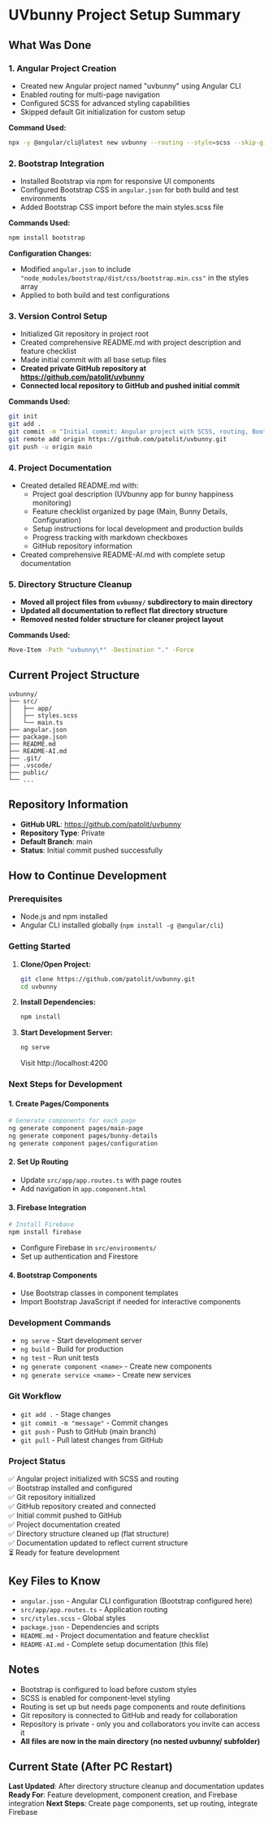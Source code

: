 # UVbunny Project Setup Summary

## What Was Done

### 1. Angular Project Creation
- Created new Angular project named "uvbunny" using Angular CLI
- Enabled routing for multi-page navigation
- Configured SCSS for advanced styling capabilities
- Skipped default Git initialization for custom setup

**Command Used:**
```bash
npx -y @angular/cli@latest new uvbunny --routing --style=scss --skip-git
```

### 2. Bootstrap Integration
- Installed Bootstrap via npm for responsive UI components
- Configured Bootstrap CSS in `angular.json` for both build and test environments
- Added Bootstrap CSS import before the main styles.scss file

**Commands Used:**
```bash
npm install bootstrap
```

**Configuration Changes:**
- Modified `angular.json` to include `"node_modules/bootstrap/dist/css/bootstrap.min.css"` in the styles array
- Applied to both build and test configurations

### 3. Version Control Setup
- Initialized Git repository in project root
- Created comprehensive README.md with project description and feature checklist
- Made initial commit with all base setup files
- **Created private GitHub repository at https://github.com/patolit/uvbunny**
- **Connected local repository to GitHub and pushed initial commit**

**Commands Used:**
```bash
git init
git add .
git commit -m "Initial commit: Angular project with SCSS, routing, Bootstrap, and project README"
git remote add origin https://github.com/patolit/uvbunny.git
git push -u origin main
```

### 4. Project Documentation
- Created detailed README.md with:
  - Project goal description (UVbunny app for bunny happiness monitoring)
  - Feature checklist organized by page (Main, Bunny Details, Configuration)
  - Setup instructions for local development and production builds
  - Progress tracking with markdown checkboxes
  - GitHub repository information
- Created comprehensive README-AI.md with complete setup documentation

### 5. Directory Structure Cleanup
- **Moved all project files from `uvbunny/` subdirectory to main directory**
- **Updated all documentation to reflect flat directory structure**
- **Removed nested folder structure for cleaner project layout**

**Commands Used:**
```bash
Move-Item -Path "uvbunny\*" -Destination "." -Force
```

## Current Project Structure
```
uvbunny/
├── src/
│   ├── app/
│   ├── styles.scss
│   └── main.ts
├── angular.json
├── package.json
├── README.md
├── README-AI.md
├── .git/
├── .vscode/
├── public/
└── ...
```

## Repository Information
- **GitHub URL**: https://github.com/patolit/uvbunny
- **Repository Type**: Private
- **Default Branch**: main
- **Status**: Initial commit pushed successfully

## How to Continue Development

### Prerequisites
- Node.js and npm installed
- Angular CLI installed globally (`npm install -g @angular/cli`)

### Getting Started
1. **Clone/Open Project:**
   ```bash
   git clone https://github.com/patolit/uvbunny.git
   cd uvbunny
   ```

2. **Install Dependencies:**
   ```bash
   npm install
   ```

3. **Start Development Server:**
   ```bash
   ng serve
   ```
   Visit http://localhost:4200

### Next Steps for Development

#### 1. Create Pages/Components
```bash
# Generate components for each page
ng generate component pages/main-page
ng generate component pages/bunny-details
ng generate component pages/configuration
```

#### 2. Set Up Routing
- Update `src/app/app.routes.ts` with page routes
- Add navigation in `app.component.html`

#### 3. Firebase Integration
```bash
# Install Firebase
npm install firebase
```
- Configure Firebase in `src/environments/`
- Set up authentication and Firestore

#### 4. Bootstrap Components
- Use Bootstrap classes in component templates
- Import Bootstrap JavaScript if needed for interactive components

### Development Commands
- `ng serve` - Start development server
- `ng build` - Build for production
- `ng test` - Run unit tests
- `ng generate component <name>` - Create new components
- `ng generate service <name>` - Create new services

### Git Workflow
- `git add .` - Stage changes
- `git commit -m "message"` - Commit changes
- `git push` - Push to GitHub (main branch)
- `git pull` - Pull latest changes from GitHub

### Project Status
✅ Angular project initialized with SCSS and routing  
✅ Bootstrap installed and configured  
✅ Git repository initialized  
✅ GitHub repository created and connected  
✅ Initial commit pushed to GitHub  
✅ Project documentation created  
✅ Directory structure cleaned up (flat structure)  
✅ Documentation updated to reflect current structure  
⏳ Ready for feature development  

## Key Files to Know
- `angular.json` - Angular CLI configuration (Bootstrap configured here)
- `src/app/app.routes.ts` - Application routing
- `src/styles.scss` - Global styles
- `package.json` - Dependencies and scripts
- `README.md` - Project documentation and feature checklist
- `README-AI.md` - Complete setup documentation (this file)

## Notes
- Bootstrap is configured to load before custom styles
- SCSS is enabled for component-level styling
- Routing is set up but needs page components and route definitions
- Git repository is connected to GitHub and ready for collaboration
- Repository is private - only you and collaborators you invite can access it
- **All files are now in the main directory (no nested uvbunny/ subfolder)**

## Current State (After PC Restart)
**Last Updated**: After directory structure cleanup and documentation updates
**Ready For**: Feature development, component creation, and Firebase integration
**Next Steps**: Create page components, set up routing, integrate Firebase
